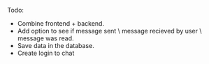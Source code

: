 Todo:
* Combine frontend + backend.
* Add option to see if message sent \ message recieved by user \ message was read.
* Save data in the database.
* Create login to chat
